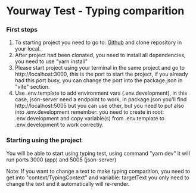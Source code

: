 # Yourway Test - Typing comparition

### First steps
1. To starting project you need to go to: [Github](https://github.com/diegofandino/yourway_test) and clone repository in your local.
2. After project had been clonated, you need to install all dependencies, you need to use "yarn install"
3. Please start project using your terminal in the same project and go to http://localhost:3000, this is the port to start the project, if you already had this port busy, you can change the port into the package.json in "vite" section.
4. Use .env.template to add environment vars (.env.development), in this case, json-server need a endpoint to work, in package.json you'll find http://localhost:5005 but you can use other, but you need to put also into .env.development
remember: you need to create in root: .env.development and copy variable(s) from .env.template to .env.development to work correctly.

### Starting using the project
You will be able to start using typing test, using command "yarn dev" it will run ports 3000 (app) and 5005 (json-server)

Note: If you want to change a text to make typing comparition, you need to get into "context/TypingContext" and variable: targetText you only need to change the text and it automatically will re-render.